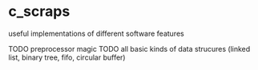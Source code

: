 # c_scraps
useful implementations of different software features

TODO preprocessor magic
TODO all basic kinds of data strucures (linked list, binary tree, fifo, circular buffer)
